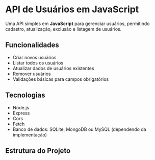 # API de Usuários em JavaScript

Uma API simples em **JavaScript** para gerenciar usuários, permitindo cadastro, atualização, exclusão e listagem de usuários.

## Funcionalidades

- Criar novos usuários
- Listar todos os usuários
- Atualizar dados de usuários existentes
- Remover usuários
- Validações básicas para campos obrigatórios

## Tecnologias

- Node.js
- Express
- Cors
- Fetch
- Banco de dados: SQLite, MongoDB ou MySQL (dependendo da implementação)

## Estrutura do Projeto